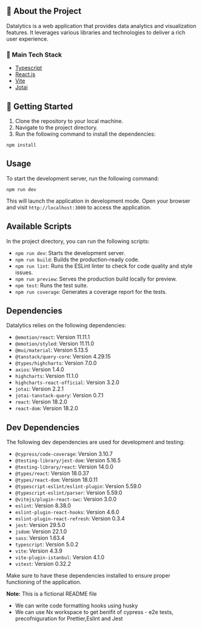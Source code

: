 <!-- About the Project -->
## :star2: About the Project

Datalytics is a web application that provides data analytics and visualization features. It leverages various libraries and technologies to deliver a rich user experience.

<!-- TechStack -->
### :space_invader: Main Tech Stack

  <ul>
    <li><a href="https://www.typescriptlang.org/">Typescript</a></li>
    <li><a href="https://reactjs.org/">React.js</a></li>
    <li><a href="https://vitejs.dev/">Vite</a></li>
    <li><a href="https://jotai.org/">Jotai</a></li>
  </ul>

<!-- Getting Started -->
## 	:toolbox: Getting Started

1. Clone the repository to your local machine.
2. Navigate to the project directory.
3. Run the following command to install the dependencies:

```shell
npm install
```

## Usage

To start the development server, run the following command:

```shell
npm run dev
```

This will launch the application in development mode. Open your browser and visit `http://localhost:3000` to access the application.

## Available Scripts

In the project directory, you can run the following scripts:

- `npm run dev`: Starts the development server.
- `npm run build`: Builds the production-ready code.
- `npm run lint`: Runs the ESLint linter to check for code quality and style issues.
- `npm run preview`: Serves the production build locally for preview.
- `npm test`: Runs the test suite.
- `npm run coverage`: Generates a coverage report for the tests.

## Dependencies

Datalytics relies on the following dependencies:

- `@emotion/react`: Version 11.11.1
- `@emotion/styled`: Version 11.11.0
- `@mui/material`: Version 5.13.5
- `@tanstack/query-core`: Version 4.29.15
- `@types/highcharts`: Version 7.0.0
- `axios`: Version 1.4.0
- `highcharts`: Version 11.1.0
- `highcharts-react-official`: Version 3.2.0
- `jotai`: Version 2.2.1
- `jotai-tanstack-query`: Version 0.7.1
- `react`: Version 18.2.0
- `react-dom`: Version 18.2.0

## Dev Dependencies

The following dev dependencies are used for development and testing:

- `@cypress/code-coverage`: Version 3.10.7
- `@testing-library/jest-dom`: Version 5.16.5
- `@testing-library/react`: Version 14.0.0
- `@types/react`: Version 18.0.37
- `@types/react-dom`: Version 18.0.11
- `@typescript-eslint/eslint-plugin`: Version 5.59.0
- `@typescript-eslint/parser`: Version 5.59.0
- `@vitejs/plugin-react-swc`: Version 3.0.0
- `eslint`: Version 8.38.0
- `eslint-plugin-react-hooks`: Version 4.6.0
- `eslint-plugin-react-refresh`: Version 0.3.4
- `jest`: Version 29.5.0
- `jsdom`: Version 22.1.0
- `sass`: Version 1.63.4
- `typescript`: Version 5.0.2
- `vite`: Version 4.3.9
- `vite-plugin-istanbul`: Version 4.1.0
- `vitest`: Version 0.32.2

Make sure to have these dependencies installed to ensure proper functioning of the application.


**Note:** This is a fictional README file

- We can write code formatting hooks using husky
- We can use Nx workspace to get benifit of cypress - e2e tests, precofniguration for Prettier,Eslint and Jest




